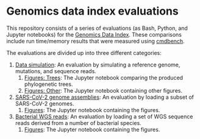 # Genomics data index evaluations

This repository consists of a series of evaluations (as Bash, Python, and Jupyter notebooks) for the [Genomics Data Index][]. These comparisons include run time/memory results that were measured using [cmdbench][].

The evaluations are divided up into three different categories:

1. [Data simulation](simulation): An evaluation by simulating a reference genome, mutations, and sequence reads.
   1. [Figures: Trees](simulation/6-compare-trees.ipynb): The Jupyter notebook comparing the produced phylogenetic trees.
   2. [Figures: Other](simulation/7-comparing-results.ipynb): The Jupyter notebook containing other figures.
2. [SARS-CoV-2 genome assemblies](sars-cov-2): An evaluation by loading a subset of SARS-CoV-2 genomes.
   1. [Figures](sars-cov-2/5-compare-results.ipynb): The Jupyter notebook containing the figures.
3. [Bacterial WGS reads](reads): An evaluation by loading a set of WGS sequence reads derived from a number of bacterial species.
   1. [Figures](reads/6-compare-results.ipynb): The Jupyter notebook containing the figures.

[Genomics Data Index]: https://github.com/apetkau/genomics-data-index
[cmdbench]: https://github.com/manzik/cmdbench
